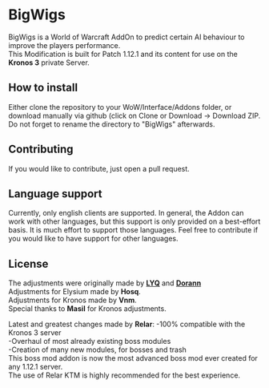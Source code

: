 # BigWigs
BigWigs is a World of Warcraft AddOn to predict certain AI behaviour to improve the players performance.<br>
This Modification is built for Patch 1.12.1 and its content for use on the <b>Kronos 3</b> private Server.

## How to install
Either clone the repository to your WoW/Interface/Addons folder, or download manually via github (click on Clone or Download -> Download ZIP. Do not forget to rename the directory to "BigWigs" afterwards.

## Contributing
If you would like to contribute, just open a pull request.

## Language support
Currently, only english clients are supported. In general, the Addon can work with other languages, but this support is only provided on a best-effort basis. It is much effort to support those languages. Feel free to contribute if you would like to have support for other languages.

## License
The adjustments were originally made by <a href="https://github.com/MOUZU"><b>LYQ</b></a> and <a href="https://github.com/xorann/BigWigs"><b>Dorann</b></a><br>
Adjustments for Elysium made by <b>Hosq</b>.<br>
Adjustments for Kronos made by <b>Vnm</b>.<br>
Special thanks to <b>Masil</b> for Kronos adjustments.

Latest and greatest changes made by <b>Relar</b>:
-100% compatible with the Kronos 3 server<br>
-Overhaul of most already existing boss modules<br>
-Creation of many new modules, for bosses and trash<br>
This boss mod addon is now the most advanced boss mod ever created for any 1.12.1 server.<br>
The use of Relar KTM is highly recommended for the best experience.<br>
